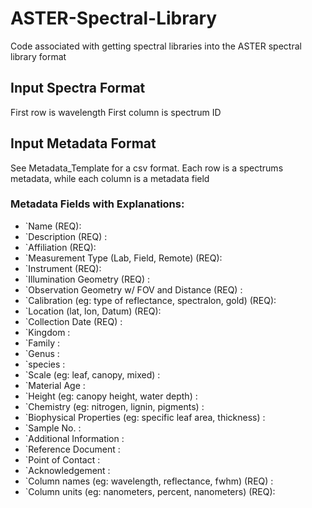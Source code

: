 # ASTER-Spectral-Library
Code associated with getting spectral libraries into the ASTER spectral library format

## Input Spectra Format
First row is wavelength
First column is spectrum ID

## Input Metadata Format
See Metadata_Template for a csv format. Each row is a spectrums metadata, while each column is a metadata field

### Metadata Fields with Explanations:
  * `Name (REQ): 	
  * `Description (REQ) :
  * `Affiliation (REQ): 	
  * `Measurement Type (Lab, Field, Remote) (REQ):	
  * `Instrument (REQ):	
  * `Illumination Geometry (REQ) :		
  * `Observation Geometry w/ FOV and Distance (REQ) :	
  * `Calibration (eg: type of reflectance, spectralon, gold)  (REQ):	
  * `Location (lat, lon, Datum)  (REQ):	
  * `Collection Date (REQ) :	
  * `Kingdom :	
  * `Family :	
  * `Genus : 	
  * `species :
  * `Scale (eg: leaf, canopy, mixed) :
  * `Material Age :
  * `Height (eg: canopy height, water depth) :
  * `Chemistry (eg: nitrogen, lignin, pigments) :		
  * `Biophysical Properties (eg: specific leaf area, thickness) :		
  * `Sample No. :
  * `Additional Information : 		
  * `Reference Document :	
  * `Point of Contact :		
  * `Acknowledgement : 
  * `Column names (eg: wavelength, reflectance, fwhm) (REQ) :		
  * `Column units (eg: nanometers, percent, nanometers) (REQ):	
